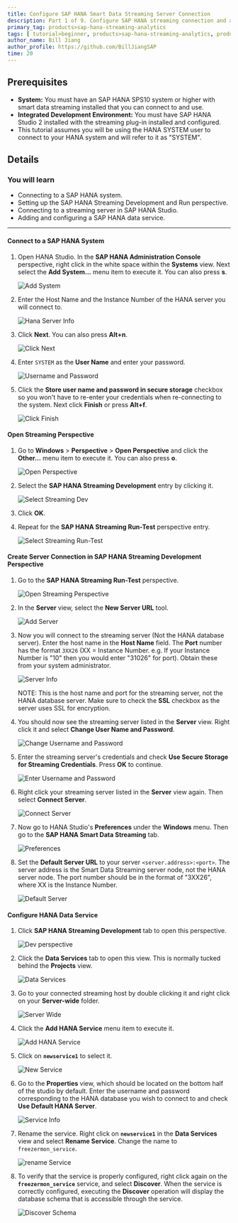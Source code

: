 ```yaml
---
title: Configure SAP HANA Smart Data Streaming Server Connection
description: Part 1 of 9. Configure SAP HANA streaming connection and add SAP HANA data service in SAP HANA Studio.
primary_tag: products>sap-hana-streaming-analytics
tags: [ tutorial>beginner, products>sap-hana-streaming-analytics, products>sap-hana-studio ]
author_name: Bill Jiang
author_profile: https://github.com/BillJiangSAP
time: 20
---
```

## Prerequisites  
 - **System:** You must have an SAP HANA SPS10 system or higher with smart data streaming installed that you can connect to and use.
 - **Integrated Development Environment:** You must have SAP HANA Studio 2 installed with the streaming plug-in installed and configured.
 - This tutorial assumes you will be using the HANA SYSTEM user to connect to your HANA system and will refer to it as "SYSTEM".

## Details
### You will learn
 - Connecting to a SAP HANA system.
 - Setting up the SAP HANA Streaming Development and Run perspective.
 - Connecting to a streaming server in SAP HANA Studio.
 - Adding and configuring a SAP HANA data service.


---

#### Connect to a SAP HANA System

1. Open HANA Studio. In the **SAP HANA Administration Console** perspective, right click in the white space within the **Systems** view. Next select the **Add System...** menu item to execute it. You can also press **s**.

    ![Add System](connect-to-hana-system-1-add-system.png)

2. Enter the Host Name and the Instance Number of the HANA server you will connect to.

    ![Hana Server Info](connect-to-hana-system-2-hana-server-info.png)

3. Click **Next**. You can also press **Alt+n**.

    ![Click Next](connect-to-hana-system-3-click-next.png)

4. Enter `SYSTEM` as the **User Name** and enter your password.

    ![Username and Password](connect-to-hana-system-4-user-and-pass.png)

5. Click the **Store user name and password in secure storage** checkbox so you won't have to re-enter
your credentials when re-connecting to the system. Next click **Finish** or press **Alt+f**.

    ![Click Finish](connect-to-hana-system-5-click-finish.png)


#### Open Streaming Perspective

1. Go to **Windows** > **Perspective** > **Open Perspective** and click the **Other...** menu item to execute it. You can also press **o**.

    ![Open Perspective](open-perspective-1-add-streaming-perspective.png)

2. Select the **SAP HANA Streaming Development** entry by clicking it.

    ![Select Streaming Dev](open-perspective-2-hana-dev.png)

3. Click **OK**.

4. Repeat for the **SAP HANA Streaming Run-Test** perspective entry.

    ![Select Streaming Run-Test](open-perspective-4-hana-run-test.png)


#### Create Server Connection in SAP HANA Streaming Development Perspective

1. Go to the **SAP HANA Streaming Run-Test** perspective.

    ![Open Streaming Perspective](add-streaming-server-1-open-streaming-perspective.png)

2. In the **Server** view, select the **New Server URL** tool.

    ![Add Server](add-streaming-server-2-add-server-button.png)

3. Now you will connect to the streaming server (Not the HANA database server). Enter the host name in the **Host Name** field. The **Port** number has the format `3XX26` (XX = Instance Number. e.g. If your Instance Number is "10" then you would enter "31026" for port). Obtain these from your system administrator.

    ![Server Info](add-streaming-server-3-server-info.png)

    NOTE: This is the host name and port for the streaming server, not the HANA database server.
    Make sure to check the **SSL** checkbox as the server uses SSL for encryption.

4. You should now see the streaming server listed in the **Server** view. Right click it and select **Change User Name and Password**.

    ![Change Username and Password](add-streaming-server-4-change-username-and-password.png)

5. Enter the streaming server's credentials and check **Use Secure Storage for Streaming Credentials**. Press **OK** to continue.

    ![Enter Username and Password](add-streaming-server-5-enter-username-and-password.png)

6. Right click your streaming server listed in the **Server** view again. Then select **Connect Server**.

    ![Connect Server](add-streaming-server-6-connect-to-server.png)

7. Now go to HANA Studio's **Preferences** under the **Windows** menu. Then go to the **SAP HANA Smart Data Streaming** tab.

    ![Preferences](add-streaming-server-7-preferences.png)

8. Set the **Default Server URL** to your server `<server.address>:<port>`. The server address is the Smart Data Streaming server node, not the HANA server node. The port number should be in the format of "3XX26", where XX is the Instance Number.

    ![Default Server](add-streaming-server-8-default-server.png)


#### Configure HANA Data Service

1. Click **SAP HANA Streaming Development** tab to open this perspective.

    ![Dev perspective](configure-data-service-1-dev-perspective.png)

2. Click the **Data Services** tab to open this view. This is normally tucked behind the **Projects** view.

    ![Data Services](configure-data-service-2-data-services.png)

3. Go to your connected streaming host by double clicking it and right click on your **Server-wide** folder.

    ![Server Wide](configure-data-service-3-server-wide.png)

4. Click the **Add HANA Service** menu item to execute it.

    ![Add HANA Service](configure-data-service-4-add-hana-service.png)

5. Click on **`newservice1`** to select it.

    ![New Service](configure-data-service-5-new-service.png)

6. Go to the **Properties** view, which should be located on the bottom half of the studio by default. Enter the username and password corresponding to the HANA database you wish to connect to and check **Use Default HANA Server**.

    ![Service Info](configure-data-service-6-service-info.png)

7. Rename the service. Right click on **`newservice1`** in the **Data Services** view and select **Rename Service**. Change the name to `freezermon_service`.

    ![rename Service](configure-data-service-7-rename-service.png)

8. To verify that the service is properly configured, right click again on the **`freezermon_service`** service, and select **Discover**. When the service is correctly configured, executing the **Discover** operation will display the database schema that is accessible through the service.

    ![Discover Schema](configure-data-service-8-discover-schema.png)
